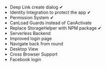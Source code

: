 * Deep Link create dialog ✔
* Identity Integration to protect the app ✔
* Permission System ✔
* CanLoad Guards instead of CanActivate
* Replace StorageHelper with NPM package ✔
* Serverless Backend
* Improved login page
* Navigate back from round
* Desktop View
* Cross Browser Support
* Facebook login